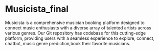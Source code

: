 # Musicista_final
Musicista is a comprehensive musician booking platform designed to connect music enthusiasts with a diverse array of talented artists across various genres. Our Git repository has codebase for this cutting-edge platform, providing users with a seamless experience to explore, connect, chatbot, music genre prediction,book their favorite musicians. 

